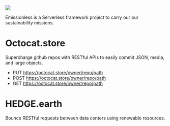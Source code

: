 ![](https://user-images.githubusercontent.com/73197190/196969015-5c967955-ea75-4a51-ae55-7dd47155d402.png)

Emissionless is a Serverless framework project to carry our our sustainability missions.

# Octocat.store

Supercharge github repos with RESTful APIs to easily commit JSON, media, and large objects.

* PUT https://octocat.store/owner/repo/path
* POST https://octocat.store/owner/repo/path
* GET https://octocat.store/owner/repo/path

# HEDGE.earth

Bounce RESTful requests between data centers using renewable resources.
